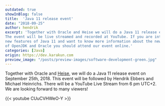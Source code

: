 ```yaml
---
outdated: true
showInBlog: false
title:  'Java 11 release event'
date: "2018-09-25"
author: hendrik
excerpt: 'Together with Oracle and Heise we will do a Java 11 release event.
The event will be live streamed and recorded at YouTube. If you are interested in the
new features of Java 11 and want to know more information about the new roadmap
of OpenJDK and Oracle you should attend our event online.'
categories: [Java]
origin: https://dev.karakun.com
preview_image: "/posts/preview-images/software-development-green.jpg"
---
```

Together with Oracle and [Heise](https://www.heise.de/developer/meldung/Jetzt-vormerken-Launch-Event-zu-Java-11-4168709.html), we will do a Java 11 release event on September 25th, 2018. This event will be followed by Hendrik Ebbers and Michael Heinrichs. There will be a YouTube Live Stream from 6 pm UTC+2. We are looking forward to many viewers!

{{< youtube CUuCVHWeO-Y >}}
